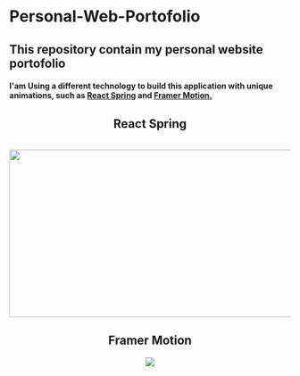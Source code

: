 # Personal-Web-Portofolio
<h2>This repository contain my personal website portofolio</h2>
<h4>I'am Using a different technology to build this application with unique animations, such as <a href="https://react-spring.dev/hooks/use-trail#demos">React Spring</a> and <a href="https://www.framer.com/docs/">Framer Motion.</a></h4>

<div align="center">
<h2>React Spring</h2><br>
<img src="https://www.svgrepo.com/show/354263/react-spring.svg" width="600" height="300">
<br>
<h2>Framer Motion</h2>
<img src="https://konstantinlebedev.com/static/76d81ec25cd799b15cd16c0b16e869af/cover.png">
</div>